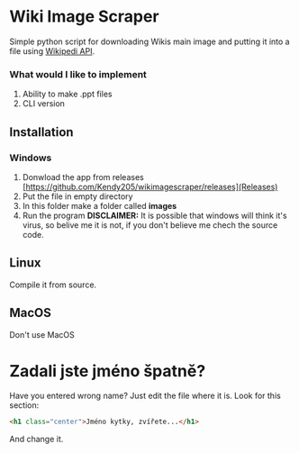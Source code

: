 # Wiki Image Scraper

Simple python script for downloading Wikis main image and putting it into a file using [Wikipedi API](https://pypi.org/project/Wikipedia-API/).

### What would I like to implement
1. Ability to make .ppt files
2. CLI version

## Installation
### Windows
1. Donwload the app from releases [https://github.com/Kendy205/wikimagescraper/releases](Releases)
2. Put the file in empty directory
3. In this folder make a folder called **images**
4. Run the program
**DISCLAIMER:** It is possible that windows will think it's virus, so belive me it is not, if you don't believe me chech the source code.

## Linux
Compile it from source. 

## MacOS
Don't use MacOS

# Zadali jste jméno špatně?
Have you entered wrong name? Just edit the file where it is. Look for this section:
```html
<h1 class="center">Jméno kytky, zvířete...</h1>
```
And change it.


